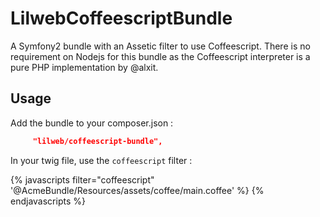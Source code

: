 LilwebCoffeescriptBundle
========================

A Symfony2 bundle with an Assetic filter to use Coffeescript. There is no requirement on Nodejs for this bundle as the Coffeescript interpreter is a pure PHP implementation by @alxit.


Usage 
-----

Add the bundle to your composer.json : 

```json 
     "lilweb/coffeescript-bundle", 
```

In your twig file, use the `coffeescript` filter :


  {% javascripts filter="coffeescript"
    '@AcmeBundle/Resources/assets/coffee/main.coffee'
  %}
    <script type="text/javascript" src="{{ asset_url }}"></script>
  {% endjavascripts %}
